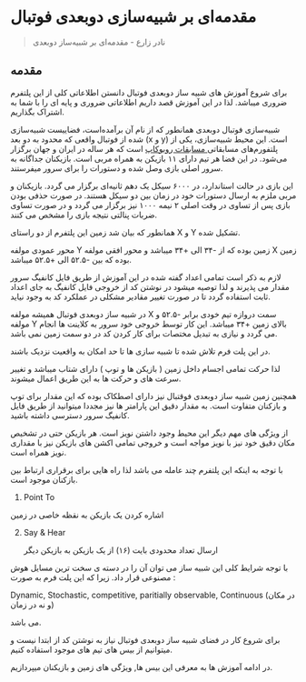 # مقدمه‌ای بر شبیه‌سازی دوبعدی فوتبال

<div id="61821137282"><script type="text/JavaScript" src="https://www.aparat.com/embed/RwxX5?data[rnddiv]=61821137282&data[responsive]=yes"></script></div>

> نادر زارع - مقدمه‌ای بر شبیه‌ساز دوبعدی

## مقدمه‌

برای شروع آموزش های شبیه ساز دوبعدی فوتبال دانستن اطلاعاتی کلی از این پلتفرم ضروری میباشد. لذا در این آموزش قصد داریم اطلاعاتی ضروری و پایه ای را با شما به اشتراک بگذاریم.

شبیه‌سازی فوتبال دوبعدی همانطور که از نام آن برآمده‌است، فضاییست شبیه‌سازی شده از فوتبال واقعی که محدود به دو بعد (x و y) است. این محیط شبیه‌سازی، یکی از پلتفورم‌های مسابقاتی[ مسابقات روبوکاپ](https://www.robocup.org) است که هر ساله در ایران و جهان برگزار می‌شود. در این فضا هر تیم دارای ۱۱ بازیکن به همراه مربی است. بازیکنان جداگانه به سرور اصلی بازی وصل شده و دستورات را برای سرور میفرستند.

این بازی در حالت استاندارد، در ۶۰۰۰ سیکل یک دهم ثانیه‌ای برگزار می گردد. بازیکنان و مربی ملزم به ارسال دستورات خود در زمان بین دو سیکل هستند. در صورت حذفی بودن بازی پس از تساوی در وقت اصلی ۲ نیمه ۱۰۰۰ نیز برگزار می گردد و در صورت تساوی ضربات پنالتی نتیجه بازی را مشخص می کنند.

همانطور که بیان شد زمین این پلتفرم از دو راستای X و Y تشکیل شده. 

محور عمودی مولفه Y زمین بوده که از -۳۴ الی +۳۴ میباشد و محور افقی مولفه X زمین بوده که بین -۵۲.۵ الی +۵۲.۵ میباشد.

لازم به ذکر است تمامی اعداد گفته شده در این آموزش از طریق فایل کانفیگ سرور مقدار می پذیرند و لذا توصیه میشود در نوشتن کد از خروجی فایل کانفیگ به جای اعداد ثابت استفاده گردد تا در صورت تغییر مقادیر مشکلی در عملکرد کد به وجود نیاید.

در شبیه ساز دوبعدی فوتبال همیشه مولفه X سمت دروازه تیم خودی برابر -۵۲.۵ و مولفه Y بالای زمین +۳۴ میباشد. این کار توسط خروجی خود سرور به کلاینت ها انجام می گردد و نیازی به تبدیل مختصات برای کار کردن کد در دو سمت زمین نمی باشد.

در این پلت فرم تلاش شده تا شبیه سازی ها تا حد امکان به واقعیت نزدیک باشند.

لذا حرکت تمامی اجسام داخل زمین ( بازیکن ها و توپ ) دارای شتاب میباشد و تغییر سرعت های و حرکت ها به این طریق اعمال میشوند.

همچنین زمین شبیه ساز دوبعدی فوقتبال نیز دارای اصطکاک بوده که این مقدار برای توپ و بازکنان متفاوت است. به مقدار دقیق این پارامتر ها نیز مجددا میتوانید از طریق فایل کانفیگ سرور دسترسی داشته باشید.

از ویژگی های مهم دیگر این محیط وجود داشتن نویز است. هر بازیکن حتی در تشخیص مکان دقیق خود نیز با نویز مواجه است و خروجی تمامی اکشن های بازیکن نیز با مقداری نویز همراه است.

با توجه به اینکه این پلتفرم چند عامله می باشد لذا راه هایی برای برقراری ارتباط بین بازکنان موجود است.

1.  Point To 

   اشاره کردن یک بازیکن به نقظه خاصی در زمین

2. Say & Hear

   ارسال تعداد محدودی بایت (۱۶) از یک بازیکن به بازیکن دیگر

با توجه شرایط کلی این شبیه ساز می توان آن را در دسته ی سخت ترین مسايل هوش مصنوعی قرار داد. زیرا که این پلت فرم به صورت : 

Dynamic, Stochastic, competitive, paritially observable, Continuous (در مکان و نه در زمان)

می باشد.

برای شروع کار در فضای شبیه ساز دوبعدی فوتبال نیاز به نوشتن کد از ابتدا نیست و میتوانیم از بیس های تیم های موجود استفاده کنیم.

در ادامه آموزش ها به معرفی این بیس ها, ویژگی های زمین و بازیکنان میپردازیم.




